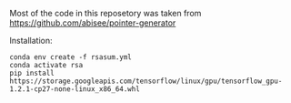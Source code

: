 Most of the code in this reposetory was taken from https://github.com/abisee/pointer-generator

Installation:
```
conda env create -f rsasum.yml
conda activate rsa
pip install https://storage.googleapis.com/tensorflow/linux/gpu/tensorflow_gpu-1.2.1-cp27-none-linux_x86_64.whl
```


